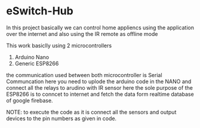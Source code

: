 # eSwitch-Hub

In this project basically we can control home appliencs using the application over the internet and also using the IR remote as offline mode 

This work basiclly using 2 microcontrollers 
1. Arduino Nano
2. Generic ESP8266

the communication used between both microcontroller is Serial Communcation 
here you need to uplode the arduino code in the NANO and connect all the relays to arudino with IR sensor
here the sole purpose of the ESP8266 is to conncet to internet and fetch the data form realtime database of google firebase.

NOTE: to execute the code as it is connect all the sensors and output devices to the pin numbers as given in code.
